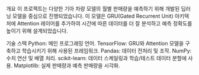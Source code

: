 개요
이 프로젝트는 다양한 기아 차량 모델의 월별 판매량을 예측하기 위해 개발된 딥러닝 모델을 중심으로 진행되었습니다.
이 모델은 GRU(Gated Recurrent Unit) 아키텍처에 Attention 레이어를 추가하여 시간에 따른 데이터를 더 잘 분석하고 예측 정확도를 높이기 위해 설계되었습니다.

기술 스택
Python: 메인 프로그래밍 언어.
TensorFlow: GRU와 Attention 모델을 구축하고 학습시키기 위해 사용된 프레임워크.
Pandas: 데이터 전처리 및 조작.
NumPy: 수치 연산 및 배열 처리.
scikit-learn: 데이터 스케일링과 학습/테스트 데이터 분할에 사용.
Matplotlib: 실제 판매량과 예측 판매량을 시각화.
